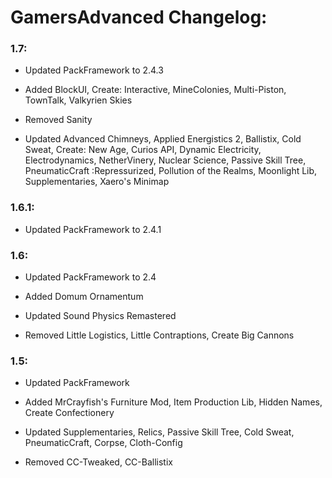 # GamersAdvanced Changelog:

### 1.7:
- Updated PackFramework
to 2.4.3

- Added BlockUI, Create:
Interactive, MineColonies,
Multi-Piston, TownTalk,
Valkyrien Skies

- Removed Sanity

- Updated Advanced Chimneys,
Applied Energistics 2,
Ballistix, Cold Sweat, Create:
New Age, Curios API, Dynamic
Electricity, Electrodynamics,
NetherVinery, Nuclear Science,
Passive Skill Tree, PneumaticCraft
:Repressurized, Pollution of the
Realms, Moonlight Lib,
Supplementaries, Xaero's Minimap

### 1.6.1:
- Updated PackFramework
to 2.4.1

### 1.6:
- Updated PackFramework
to 2.4

- Added Domum Ornamentum

- Updated Sound Physics
Remastered

- Removed Little Logistics,
Little Contraptions, Create
Big Cannons

### 1.5:
- Updated PackFramework

- Added MrCrayfish's
Furniture Mod, Item
Production Lib, Hidden
Names, Create Confectionery

- Updated Supplementaries,
Relics, Passive Skill Tree,
Cold Sweat, PneumaticCraft,
Corpse, Cloth-Config

- Removed CC-Tweaked,
CC-Ballistix